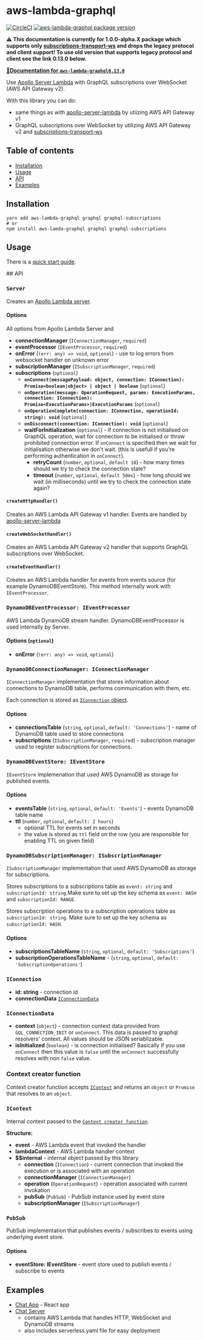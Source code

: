 # aws-lambda-graphql

[![CircleCI](https://img.shields.io/circleci/project/github/michalkvasnicak/aws-lambda-graphql/master.svg?style=flat-square)](https://circleci.com/gh/michalkvasnicak/aws-lambda-graphql)
[![aws-lambda-graphql package version](https://img.shields.io/npm/v/aws-lambda-graphql?color=green&label=aws-lambda-graphql&style=flat-square)](https://www.npmjs.com/package/aws-lambda-graphql)

**⚠️ This documentation is currently for 1.0.0-alpha.X package which supports only [subscriptions-transport-ws](https://github.com/apollographql/subscriptions-transport-ws) and drops the legacy protocol and client support! To use old version that supports legacy protocol and client see the link 0.13.0 below.**

[**📖Documentation for `aws-lambda-graphql0.13.0`**](https://github.com/michalkvasnicak/aws-lambda-graphql/tree/aws-lambda-graphql%400.13.0)

Use [Apollo Server Lambda](https://github.com/apollographql/apollo-server/tree/master/packages/apollo-server-lambda) with GraphQL subscriptions over WebSocket (AWS API Gateway v2).

With this library you can do:

- same things as with [apollo-server-lambda](https://github.com/apollographql/apollo-server/tree/master/packages/apollo-server-lambda) by utiizing AWS API Gateway v1
- GraphQL subscriptions over WebSocket by utilizing AWS API Gateway v2 and [subscriptions-transport-ws](https://github.com/apollographql/subscriptions-transport-ws)

## Table of contents

- [Installation](#installation)
- [Usage](#usage)
- [API](#api)
- [Examples](#examples)

## Installation

```console
yarn add aws-lambda-graphql graphql graphql-subscriptions
# or
npm install aws-lamda-graphql graphql graphql-subscriptions
```

## Usage

There is a [quick start guide](https://github.com/michalkvasnicak/aws-lambda-graphql#quick-start).

## API

### `Server`

Creates an [Apollo Lambda server](https://www.npmjs.com/package/apollo-server-lambda).

#### Options

All options from Apollo Lambda Server and

- **connectionManager** (`IConnectionManager`, `required`)
- **eventProcessor** (`IEventProcessor`, `required`)
- **onError** (`(err: any) => void`, `optional`) - use to log errors from websocket handler on unknown error
- **subscriptionManager** (`ISubscriptionManager`, `required`)
- **subscriptions** (`optional`)
  - **`onConnect(messagePayload: object, connection: IConnection): Promise<boolean|object> | object | boolean`** (`optional`)
  - **`onOperation(message: OperationRequest, params: ExecutionParams, connection: IConnection): Promise<ExecutionParams>|ExecutionParams`** (`optional`)
  - **`onOperationComplete(connection: IConnection, operationId: string): void`** (`optional`)
  - **`onDisconnect(connection: IConnection): void`** (`optional`)
  - **waitForInitialization** (`optional`) - if connection is not initialised on GraphQL operation, wait for connection to be initialised or throw prohibited connection error. If `onConnect` is specified then we wait for initialisation otherwise we don't wait. (this is usefull if you're performing authentication in `onConnect`).
    - **retryCount** (`number`, `optional`, `default 10`) - how many times should we try to check the connection state?
    - **timeout** (`number`, `optional`, `default 50ms`) - how long should we wait (in milliseconds) until we try to check the connection state again?

#### `createHttpHandler()`

Creates an AWS Lambda API Gateway v1 handler. Events are handled by [apollo-server-lambda](https://github.com/apollographql/apollo-server/tree/master/packages/apollo-server-lambda)

#### `createWebSocketHandler()`

Creates an AWS Lambda API Gateway v2 handler that supports GraphQL subscriptions over WebSocket.

#### `createEventHandler()`

Creates an AWS Lambda handler for events from events source (for example DynamoDBEventStore). This method internally work with `IEventProcessor`.

### `DynamoDBEventProcessor: IEventProcessor`

AWS Lambda DynamoDB stream handler. DynamoDBEventProcessor is used internally by Server.

#### Options (`optional`)

- **onError** (`(err: any) => void`, `optional`)

### `DynamoDBConnectionManager: IConnectionManager`

`IConnectionManager` implementation that stores information about connections to DynamoDB table, performs communication with them, etc.

Each connection is stored as [`IConnection` object](#iconnection).

#### Options

- **connectionsTable** (`string`, `optional`, `default: 'Connections'`) - name of DynamoDB table used to store connections
- **subscriptions** (`ISubscriptionManager`, `required`) - subscription manager used to register subscriptions for connections.

### `DynamoDBEventStore: IEventStore`

`IEventStore` implemenation that used AWS DynamoDB as storage for published events.

#### Options

- **eventsTable** (`string`, `optional`, `default: 'Events'`) - events DynamoDB table name
- **ttl** (`number`, `optional`, `default: 2 hours`)
  - optional TTL for events set in seconds
  - the value is stored as `ttl` field on the row (you are responsible for enabling TTL on given field)

### `DynamoDBSubscriptionManager: ISubscriptionManager`

`ISubscriptionManager` implementation that used AWS DynamoDB as storage for subscriptions.

Stores subscriptions to a subscriptions table as `event: string` and `subscriptionId: string`.Make sure to set up the key schema as `event: HASH` and `subscriptionId: RANGE`.

Stores subscription operations to a subscription operations table as `subscriptionId: string`. Make sure to set up the key schema as `subscriptionId: HASH`.

#### Options

- **subscriptionsTableName** (`string`, `optional`, `default: 'Subscriptions'`)
- **subscriptionOperationsTableName** - (`string`, `optional`, `default: 'SubscriptionOperations'`)

### `IConnection`

- **id: string** - connection id
- **connectionData** [`IConnectionData`](#iconnectiondata)

### `IConnectionData`

- **context** (`object`) - connection context data provided from `GQL_CONNECTION_INIT` or `onConnect`. This data is passed to graphql resolvers' context. All values should be JSON seriablizable.
- **isInitialized** (`boolean`) - is connection initialised? Basically if you use `onConnect` then this value is `false` until the `onConnect` successfully resolves with non `false` value.

### Context creator function

Context creator function accepts [`IContext`](#icontext) and returns an `object` or `Promise` that resolves to an `object`.

### `IContext`

Internal context passed to the [`Context creator function`](#context-creator-function).

**Structure:**

- **event** - AWS Lambda event that invoked the handler
- **lambdaContext** - AWS Lambda handler context
- **\$\$internal** - internal object passed by this library
  - **connection** (`IConnection`) - current connection that invoked the execution or is associated with an operation
  - **connectionManager** (`IConnectionManager`)
  - **operation** (`OperationRequest`) - operation associated with current invokation
  - **pubSub** (`PubSub`) - PubSub instance used by event store
  - **subscriptionManager** (`ISubscriptionManager`)

### `PubSub`

PubSub implementation that publishes events / subscribes to events using underlying event store.

#### Options

- **eventStore: IEventStore** - event store used to publish events / subscribe to events

## Examples

- [Chat App](https://github.com/michalkvasnicak/aws-lambda-graphql/tree/master/packages/chat-example-app) - React app
- [Chat Server](https://github.com/michalkvasnicak/aws-lambda-graphql/tree/master/packages/chat-example-server)
  - contains AWS Lambda that handles HTTP, WebSocket and DynamoDB streams
  - also includes serverless.yaml file for easy deployment

